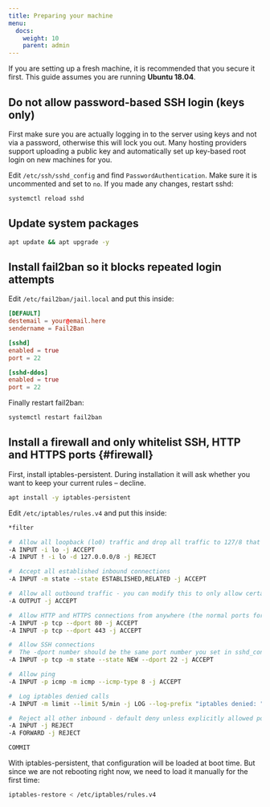 ```yaml
---
title: Preparing your machine
menu:
  docs:
    weight: 10
    parent: admin
---
```


If you are setting up a fresh machine, it is recommended that you secure it first.
This guide assumes you are running **Ubuntu 18.04**.

## Do not allow password-based SSH login \(keys only\)

First make sure you are actually logging in to the server using keys and not via a password, otherwise this will lock you out. Many hosting providers support uploading a public key and automatically set up key-based root login on new machines for you.

Edit `/etc/ssh/sshd_config` and find `PasswordAuthentication`.
Make sure it is uncommented and set to `no`.
If you made any changes, restart sshd:

```sh
systemctl reload sshd
```

## Update system packages

```sh
apt update && apt upgrade -y
```

## Install fail2ban so it blocks repeated login attempts

Edit `/etc/fail2ban/jail.local` and put this inside:

```conf
[DEFAULT]
destemail = your@email.here
sendername = Fail2Ban

[sshd]
enabled = true
port = 22

[sshd-ddos]
enabled = true
port = 22
```

Finally restart fail2ban:

```sh
systemctl restart fail2ban
```

## Install a firewall and only whitelist SSH, HTTP and HTTPS ports {#firewall}

First, install iptables-persistent.
During installation it will ask whether you want to keep your current rules – decline.

```sh
apt install -y iptables-persistent
```

Edit `/etc/iptables/rules.v4` and put this inside:

```sh
*filter

#  Allow all loopback (lo0) traffic and drop all traffic to 127/8 that doesn't use lo0
-A INPUT -i lo -j ACCEPT
-A INPUT ! -i lo -d 127.0.0.0/8 -j REJECT

#  Accept all established inbound connections
-A INPUT -m state --state ESTABLISHED,RELATED -j ACCEPT

#  Allow all outbound traffic - you can modify this to only allow certain traffic
-A OUTPUT -j ACCEPT

#  Allow HTTP and HTTPS connections from anywhere (the normal ports for websites and SSL).
-A INPUT -p tcp --dport 80 -j ACCEPT
-A INPUT -p tcp --dport 443 -j ACCEPT

#  Allow SSH connections
#  The -dport number should be the same port number you set in sshd_config
-A INPUT -p tcp -m state --state NEW --dport 22 -j ACCEPT

#  Allow ping
-A INPUT -p icmp -m icmp --icmp-type 8 -j ACCEPT

#  Log iptables denied calls
-A INPUT -m limit --limit 5/min -j LOG --log-prefix "iptables denied: " --log-level 7

#  Reject all other inbound - default deny unless explicitly allowed policy
-A INPUT -j REJECT
-A FORWARD -j REJECT

COMMIT
```

With iptables-persistent, that configuration will be loaded at boot time.
But since we are not rebooting right now, we need to load it manually for the first time:

```sh
iptables-restore < /etc/iptables/rules.v4
```

